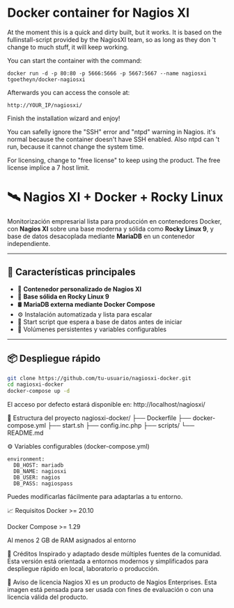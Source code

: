 # Docker container for Nagios XI

At the moment this is a quick and dirty built, but it works.
It is based on the fullinstall-script provided by the NagiosXI team, so as long as they don 't change to much stuff, it will keep working.

You can start the container with the command:

```
docker run -d -p 80:80 -p 5666:5666 -p 5667:5667 --name nagiosxi tgoetheyn/docker-nagiosxi
```

Afterwards you can access the console at:

```
http://YOUR_IP/nagiosxi/
```

Finish the installation wizard and enjoy!


You can safelly ignore the "SSH" error and "ntpd" warning in Nagios.
it's normal because the container doesn't have SSH enabled.
Also ntpd can 't run, because it cannot change the system time.

For licensing, change to "free license" to keep using the product.
The free license implice a 7 host limit.




# 🛰️ Nagios XI + Docker + Rocky Linux

Monitorización empresarial lista para producción en contenedores Docker, con **Nagios XI** sobre una base moderna y sólida como **Rocky Linux 9**, y base de datos desacoplada mediante **MariaDB** en un contenedor independiente.

---

## 🚀 Características principales

- 🐳 **Contenedor personalizado de Nagios XI**
- 🧱 **Base sólida en Rocky Linux 9**
- 🛢️ **MariaDB externa mediante Docker Compose**
- ⚙️ Instalación automatizada y lista para escalar
- 🔧 Start script que espera a base de datos antes de iniciar
- 📁 Volúmenes persistentes y variables configurables

---

## 📦 Despliegue rápido

```bash
git clone https://github.com/tu-usuario/nagiosxi-docker.git
cd nagiosxi-docker
docker-compose up -d

```
El acceso por defecto estará disponible en:
http://localhost/nagiosxi/

📁 Estructura del proyecto
nagiosxi-docker/
├── Dockerfile
├── docker-compose.yml
├── start.sh
├── config.inc.php
├── scripts/
└── README.md

⚙️ Variables configurables (docker-compose.yml)
```yalm
environment:
  DB_HOST: mariadb
  DB_NAME: nagiosxi
  DB_USER: nagios
  DB_PASS: nagiospass
```
Puedes modificarlas fácilmente para adaptarlas a tu entorno.

📈 Requisitos
Docker >= 20.10

Docker Compose >= 1.29

Al menos 2 GB de RAM asignados al entorno

🧠 Créditos
Inspirado y adaptado desde múltiples fuentes de la comunidad. Esta versión está orientada a entornos modernos y simplificados para despliegue rápido en local, laboratorio o producción.

🔐 Aviso de licencia
Nagios XI es un producto de Nagios Enterprises. Esta imagen está pensada para ser usada con fines de evaluación o con una licencia válida del producto.
